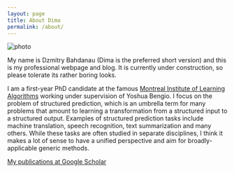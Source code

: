 ```yaml
---
layout: page
title: About Dima
permalink: /about/
---
```


![photo]({{site.baseurl}}/downloads/yearbook_photo.jpg)

My name is Dzmitry Bahdanau (Dima is the preferred short version) and this is
my professional webpage and blog. It is currently under construction, so please
tolerate its rather boring looks.

I am a first-year PhD candidate at the famous [Montreal Institute of Learning
Algorithms](http://www.mila.umontreal.ca/) working under supervision of Yoshua
Bengio. I focus on the problem of structured prediction, which is an umbrella
term for many problems that amount  to learning a transformation from a
structured input to a structured output.  Examples of structured prediction
tasks include machine translation, speech recognition, text summarization and
many others.  While these tasks are often studied in separate disciplines, I
think it makes a lot of sense to have a unified perspective and aim for
broadly-applicable generic methods. 

[My publications at Google Scholar](https://scholar.google.de/citations?user=Nq0dVMcAAAAJ&hl=de&oi=ao)
